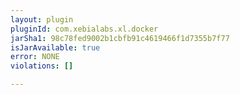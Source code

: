 ```yaml
---
layout: plugin
pluginId: com.xebialabs.xl.docker
jarSha1: 98c78fed9002b1cbfb91c4619466f1d7355b7f77
isJarAvailable: true
error: NONE
violations: []

---
```

